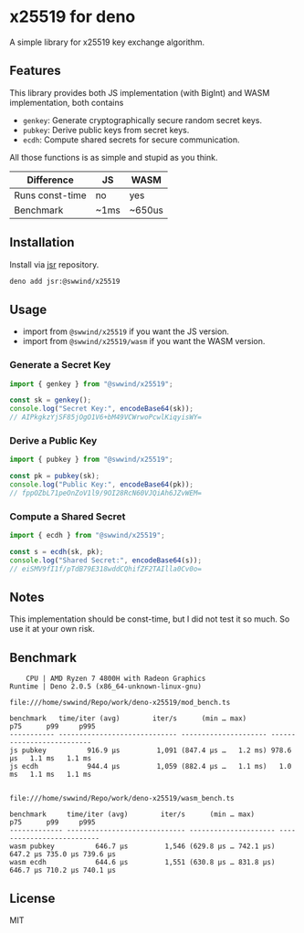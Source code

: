 # x25519 for deno

A simple library for x25519 key exchange algorithm.

## Features

This library provides both JS implementation (with BigInt) and WASM
implementation, both contains

- `genkey`: Generate cryptographically secure random secret keys.
- `pubkey`: Derive public keys from secret keys.
- `ecdh`: Compute shared secrets for secure communication.

All those functions is as simple and stupid as you think.

| Difference      | JS   | WASM   |
| --------------- | ---- | ------ |
| Runs const-time | no   | yes    |
| Benchmark       | ~1ms | ~650us |

## Installation

Install via [jsr](https://jsr.io/@swwind/x25519/) repository.

```sh
deno add jsr:@swwind/x25519
```

## Usage

- import from `@swwind/x25519` if you want the JS version.
- import from `@swwind/x25519/wasm` if you want the WASM version.

### Generate a Secret Key

```javascript
import { genkey } from "@swwind/x25519";

const sk = genkey();
console.log("Secret Key:", encodeBase64(sk));
// AIPkgkzYjSF85jOgO1V6+bM49VCWrwoPcwlKiqyisWY=
```

### Derive a Public Key

```javascript
import { pubkey } from "@swwind/x25519";

const pk = pubkey(sk);
console.log("Public Key:", encodeBase64(pk));
// fppOZbL71peOnZoV1l9/9OI28RcN60VJQiAh6JZvWEM=
```

### Compute a Shared Secret

```javascript
import { ecdh } from "@swwind/x25519";

const s = ecdh(sk, pk);
console.log("Shared Secret:", encodeBase64(s));
// eiSMV9fI1f/pTdB79E318wddCQhifZF2TAIlla0Cv0o=
```

## Notes

This implementation should be const-time, but I did not test it so much. So use
it at your own risk.

## Benchmark

```
    CPU | AMD Ryzen 7 4800H with Radeon Graphics
Runtime | Deno 2.0.5 (x86_64-unknown-linux-gnu)

file:///home/swwind/Repo/work/deno-x25519/mod_bench.ts

benchmark   time/iter (avg)        iter/s      (min … max)           p75      p99     p995
----------- ----------------------------- --------------------- --------------------------
js pubkey          916.9 µs         1,091 (847.4 µs …   1.2 ms) 978.6 µs   1.1 ms   1.1 ms
js ecdh            944.4 µs         1,059 (882.4 µs …   1.1 ms)   1.0 ms   1.1 ms   1.1 ms


file:///home/swwind/Repo/work/deno-x25519/wasm_bench.ts

benchmark     time/iter (avg)        iter/s      (min … max)           p75      p99     p995
------------- ----------------------------- --------------------- --------------------------
wasm pubkey          646.7 µs         1,546 (629.8 µs … 742.1 µs) 647.2 µs 735.0 µs 739.6 µs
wasm ecdh            644.6 µs         1,551 (630.8 µs … 831.8 µs) 646.7 µs 710.2 µs 740.1 µs
```

## License

MIT
